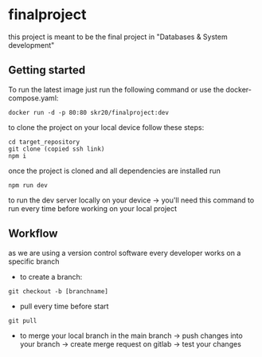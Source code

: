 # finalproject

this project is meant to be the final project in "Databases & System development"

## Getting started

To run the latest image just run the following command or use the docker-compose.yaml:
```
docker run -d -p 80:80 skr20/finalproject:dev
```


to clone the project on your local device follow these steps:

```
cd target_repository
git clone (copied ssh link)
npm i
```

once the project is cloned and all dependencies are installed run
```
npm run dev
```
to run the dev server locally on your device
-> you'll need this command to run every time before working on your local project 

## Workflow
as we are using a version control software every developer works on a specific branch

- to create a branch:
```
git checkout -b [branchname]
```

- pull every time before start
```
git pull
```

- to merge your local branch in the main branch
-> push changes into your branch
-> create merge request on gitlab
-> test your changes

